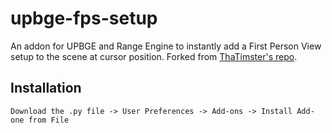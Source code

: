 # upbge-fps-setup
An addon for UPBGE and Range Engine to instantly add a First Person View setup to the scene at cursor position.
Forked from [ThaTimster's repo](https://github.com/thatimster/fps-setup).

## Installation

    Download the .py file -> User Preferences -> Add-ons -> Install Add-one from File
